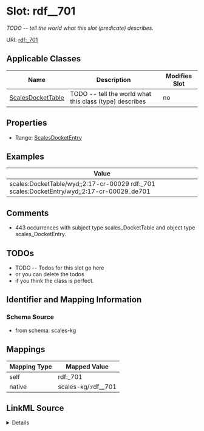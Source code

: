 

# Slot: rdf__701


_TODO -- tell the world what this slot (predicate) describes._





URI: [rdf:_701](http://www.w3.org/1999/02/22-rdf-syntax-ns#_701)



<!-- no inheritance hierarchy -->





## Applicable Classes

| Name | Description | Modifies Slot |
| --- | --- | --- |
| [ScalesDocketTable](../classes/ScalesDocketTable.md) | TODO -- tell the world what this class (type) describes |  no  |







## Properties

* Range: [ScalesDocketEntry](../classes/ScalesDocketEntry.md)






## Examples

| Value |
| --- |
| scales:DocketTable/wyd;;2:17-cr-00029 rdf:_701 scales:DocketEntry/wyd;;2:17-cr-00029_de701 |

## Comments

* 443 occurrences with subject type scales_DocketTable and object type scales_DocketEntry.

## TODOs

* TODO -- Todos for this slot go here
* or you can delete the todos
* if you think the class is perfect.

## Identifier and Mapping Information







### Schema Source


* from schema: scales-kg




## Mappings

| Mapping Type | Mapped Value |
| ---  | ---  |
| self | rdf:_701 |
| native | scales-kg/:rdf__701 |




## LinkML Source

<details>
```yaml
name: rdf__701
description: TODO -- tell the world what this slot (predicate) describes.
todos:
- TODO -- Todos for this slot go here
- or you can delete the todos
- if you think the class is perfect.
comments:
- 443 occurrences with subject type scales_DocketTable and object type scales_DocketEntry.
examples:
- value: scales:DocketTable/wyd;;2:17-cr-00029 rdf:_701 scales:DocketEntry/wyd;;2:17-cr-00029_de701
from_schema: scales-kg
rank: 1000
slot_uri: rdf:_701
alias: rdf__701
domain_of:
- scales_DocketTable
range: scales_DocketEntry

```
</details>